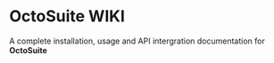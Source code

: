 # OctoSuite WIKI
A complete installation, usage and API intergration documentation for **OctoSuite**
